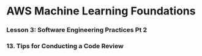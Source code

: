 # AWS Machine Learning Foundations 

### Lesson 3: Software Engineering Practices Pt 2

### 13. Tips for Conducting a Code Review 



